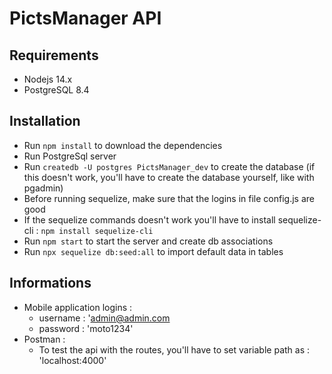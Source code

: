 # PictsManager API

## Requirements

- Nodejs 14.x
- PostgreSQL 8.4

## Installation

- Run `npm install` to download the dependencies
- Run PostgreSql server
- Run `createdb -U postgres PictsManager_dev` to create the database (if this doesn't work, you'll have to create the database yourself, like with pgadmin)
- Before running sequelize, make sure that the logins in file config.js are good
- If the sequelize commands doesn't work you'll have to install sequelize-cli : `npm install sequelize-cli`
- Run `npm start` to start the server and create db associations
- Run `npx sequelize db:seed:all` to import default data in tables

## Informations
- Mobile application logins : 
    - username : 'admin@admin.com
    - password : 'moto1234'
- Postman :
    - To test the api with the routes, you'll have to set variable path as : 'localhost:4000'